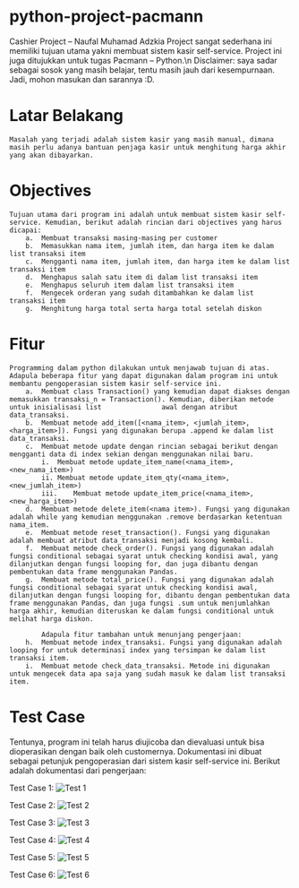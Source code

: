 # python-project-pacmann
Cashier Project – Naufal Muhamad Adzkia
Project sangat sederhana ini memiliki tujuan utama yakni membuat sistem kasir self-service. Project ini juga ditujukkan untuk tugas Pacmann – Python.\n
Disclaimer: saya sadar sebagai sosok yang masih belajar, tentu masih jauh dari kesempurnaan. Jadi, mohon masukan dan sarannya :D.

# Latar Belakang
    Masalah yang terjadi adalah sistem kasir yang masih manual, dimana masih perlu adanya bantuan penjaga kasir untuk menghitung harga akhir yang akan dibayarkan.

# Objectives
    Tujuan utama dari program ini adalah untuk membuat sistem kasir self-service. Kemudian, berikut adalah rincian dari objectives yang harus dicapai:
        a.	Membuat transaksi masing-masing per customer
        b.	Memasukkan nama item, jumlah item, dan harga item ke dalam list transaksi item
        c.	Mengganti nama item, jumlah item, dan harga item ke dalam list transaksi item
        d.	Menghapus salah satu item di dalam list transaksi item
        e.	Menghapus seluruh item dalam list transaksi item
        f.	Mengecek orderan yang sudah ditambahkan ke dalam list transaksi item
        g.	Menghitung harga total serta harga total setelah diskon

# Fitur
    Programming dalam python dilakukan untuk menjawab tujuan di atas. Adapula beberapa fitur yang dapat digunakan dalam program ini untuk membantu pengoperasian sistem kasir self-service ini.
        a.	Membuat class Transaction() yang kemudian dapat diakses dengan memasukkan transaksi_n = Transaction(). Kemudian, diberikan metode untuk inisialisasi list               awal dengan atribut data_transaksi.
        b.	Membuat metode add_item([<nama_item>, <jumlah_item>, <harga_item>]). Fungsi yang digunakan berupa .append ke dalam list data_transaksi.
        c.	Membuat metode update dengan rincian sebagai berikut dengan mengganti data di index sekian dengan menggunakan nilai baru.
            i.	Membuat metode update_item_name(<nama_item>, <new_nama_item>)
            ii.	Membuat metode update_item_qty(<nama_item>, <new_jumlah_item>)
            iii.	Membuat metode update_item_price(<nama_item>, <new_harga_item>)
        d.	Membuat metode delete_item(<nama item>). Fungsi yang digunakan adalah while yang kemudian menggunakan .remove berdasarkan ketentuan nama_item.
        e.	Membuat metode reset_transaction(). Fungsi yang digunakan adalah membuat atribut data_transaksi menjadi kosong kembali.
        f.	Membuat metode check_order(). Fungsi yang digunakan adalah fungsi conditional sebagai syarat untuk checking kondisi awal, yang dilanjutkan dengan fungsi looping for, dan juga dibantu dengan pembentukan data frame menggunakan Pandas.
        g.	Membuat metode total_price(). Fungsi yang digunakan adalah fungsi conditional sebagai syarat untuk checking kondisi awal, dilanjutkan dengan fungsi looping for, dibantu dengan pembentukan data frame menggunakan Pandas, dan juga fungsi .sum untuk menjumlahkan harga akhir, kemudian diteruskan ke dalam fungsi conditional untuk melihat harga diskon.

            Adapula fitur tambahan untuk menunjang pengerjaan:
        h.	Membuat metode index_transaksi. Fungsi yang digunakan adalah looping for untuk determinasi index yang tersimpan ke dalam list transaksi item.
        i.	Membuat metode check_data_transaksi. Metode ini digunakan untuk mengecek data apa saja yang sudah masuk ke dalam list transaksi item.

# Test Case
Tentunya, program ini telah harus diujicoba dan dievaluasi untuk bisa dioperasikan dengan baik oleh customernya. Dokumentasi ini dibuat sebagai petunjuk               pengoperasian dari sistem kasir self-service ini. Berikut adalah dokumentasi dari pengerjaan:
    
 Test Case 1:
 ![Test 1](https://user-images.githubusercontent.com/112636018/205481356-db789a10-7167-487c-b489-d4a52405e3f5.jpg)
 
 Test Case 2:
 ![Test 2](https://user-images.githubusercontent.com/112636018/205481400-43d1049e-b814-452b-9084-8a8fd0047a87.jpg)

 Test Case 3:
 ![Test 3](https://user-images.githubusercontent.com/112636018/205481404-8b080aa7-0e56-4a11-a1bc-ea2da1c7b9e5.jpg)

 Test Case 4:
 ![Test 4](https://user-images.githubusercontent.com/112636018/205481405-28cc111b-cc15-4035-83c0-0c92022f3a76.jpg)

 Test Case 5:
 ![Test 5](https://user-images.githubusercontent.com/112636018/205481406-f0cf0094-a25c-43bb-b5fe-4662e3e27428.jpg)

 Test Case 6:
 ![Test 6](https://user-images.githubusercontent.com/112636018/205481410-536430c1-713f-4f32-b0b2-d7c822f4b348.jpg)

        
        

